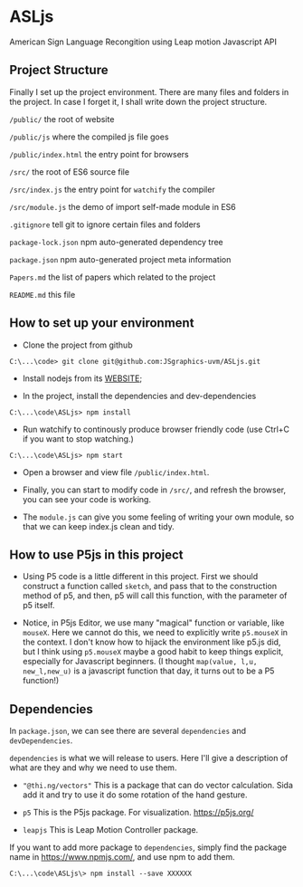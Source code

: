 # ASLjs

American Sign Language Recongition using Leap motion Javascript API

## Project Structure

Finally I set up the project environment. There are many files and folders in the project. In case I forget it, I shall write down the project structure.

`/public/` the root of website

`/public/js` where the compiled js file goes

`/public/index.html` the entry point for browsers

`/src/` the root of ES6 source file

`/src/index.js` the entry point for `watchify` the compiler

`/src/module.js` the demo of import self-made module in ES6

`.gitignore` tell git to ignore certain files and folders

`package-lock.json` npm auto-generated dependency tree

`package.json` npm auto-generated project meta information

`Papers.md` the list of papers which related to the project

`README.md` this file

## How to set up your environment

* Clone the project from github

```dos
C:\...\code> git clone git@github.com:JSgraphics-uvm/ASLjs.git
```

* Install nodejs from its [WEBSITE](https://nodejs.org/en/download/);

* In the project, install the dependencies and dev-dependencies

```dos
C:\...\code\ASLjs> npm install
```

* Run watchify to continously produce browser friendly code (use Ctrl+C if you want to stop watching.)

```dos
C:\...\code\ASLjs> npm start
```

* Open a browser and view file `/public/index.html`.

* Finally, you can start to modify code in `/src/`, and refresh the browser, you can see your code is working.

* The `module.js` can give you some feeling of writing your own module, so that we can keep index.js clean and tidy.

## How to use P5js in this project

* Using P5 code is a little different in this project. First we should construct a function called `sketch`, and pass that to the construction method of p5, and then, p5 will call this function, with the parameter of p5 itself.

* Notice, in P5js Editor, we use many "magical" function or variable, like `mouseX`. Here we cannot do this, we need to explicitly write `p5.mouseX` in the context. I don't know how to hijack the environment like p5.js did, but I think using `p5.mouseX` maybe a good habit to keep things explicit, especially for Javascript beginners. (I thought `map(value, l,u, new_l,new_u)` is a javascript function that day, it turns out to be a P5 function!)

## Dependencies

In `package.json`, we can see there are several `dependencies` and `devDependencies`.

`dependencies` is what we will release to users. Here I'll give a description of what are they and why we need to use them.

* `"@thi.ng/vectors"` This is a package that can do vector calculation. Sida add it and try to use it do some rotation of the hand gesture.

* `p5` This is the P5js package. For visualization. https://p5js.org/

* `leapjs` This is Leap Motion Controller package.

If you want to add more package to `dependencies`, simply find the package name in https://www.npmjs.com/, and use npm to add them.

```dos
C:\...\code\ASLjs\> npm install --save XXXXXX
```
